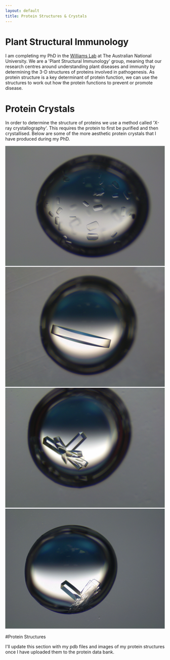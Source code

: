 ```yaml
---
layout: default
title: Protein Structures & Crystals
---
```



# Plant Structural Immunology

I am completing my PhD in the [Williams Lab](https://biology.anu.edu.au/research/groups/williams-group-plant-structural-immunology) at The Australian National University. We are a 'Plant Structural Immunology' group, meaning that our research centres around understanding plant diseases and immunity by determining the 3-D structures of proteins involved in pathogenesis. As protein structure is a key determinant of protein function, we can use the structures to work out how the protein functions to prevent or promote disease. 

# Protein Crystals 

In order to determine the structure of proteins we use a method called 'X-ray crystallography'. This requires the protein to first be purified and then crystallised. Below are some of the more aesthetic protein crystals that I have produced during my PhD.  

![Protein crystal drop 1](/assets/images/crystal1.JPG)
![Protein crystal drop 2](/assets/images/crystal2.JPG)
![Protein crystal drop 3](/assets/images/crystal3.JPG)
![Protein crystal drop 4](/assets/images/crystal4.JPG)

#Protein Structures 

I'll update this section with my pdb files and images of my protein structures once I have uploaded them to the protein data bank. 
